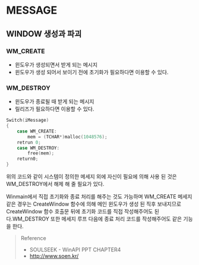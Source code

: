 # MESSAGE

## WINDOW 생성과 파괴

### WM_CREATE

- 윈도우가 생성되면서 받게 되는 메시지
- 윈도우가 생성 되어서 보이기 전에 초기화가 필요하다면 이용할 수 있다.

### WM_DESTROY

- 윈도우가 종료될 때 받게 되는 메시지
- 릴리즈가 필요하다면 이용할 수 있다.

```c++
Switch(iMessage)
{
    case WM_CREATE:
    	mem = (TCHAR*)malloc(1048576);
    retrun 0;
    case WM_DESTROY:
    	free(mem);
    return0;
}
```

위의 코드와 같이 시스템이 정의한 메세지 외에 자신이 필요에 의해 사용 된 것은 WM_DESTROY에서 해제 해 줄 필요가 있다.

Winmain에서 직접 초기화와 종료 처리를 해주는 것도 가능하며 WM_CREATE 메세지 같은 경우는 CreateWindow 함수에 의해 메인 윈도우가 생성 된 직후 보내지므로 CreateWindow 함수 호출문 뒤에 초기화 코드를 직접 작성해주어도 된다.WM_DESTROY 또한 메세지 루프 다음에 종료 처리 코드를 작성해주어도 같은 기능을 한다.



> Reference
>
> - SOULSEEK - WinAPI PPT CHAPTER4
> - http://www.soen.kr/

